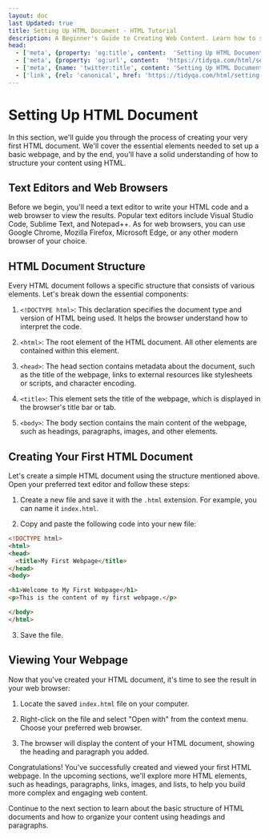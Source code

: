 ```yaml
---
layout: doc
last Updated: true
title: Setting Up HTML Document - HTML Tutorial
description: A Beginner's Guide to Creating Web Content. Learn how to structure webpages, add headings, paragraphs, links, images, and lists. Explore HTML semantics, styling with CSS, and forms for user interaction.
head:
  - ['meta', {property: 'og:title', content:  'Setting Up HTML Document - HTML Tutorial' }]
  - ['meta', {property: 'og:url', content:  'https://tidyqa.com/html/setting-up-html-document/' }] 
  - ['meta', {name: 'twitter:title', content: 'Setting Up HTML Document - HTML Tutorial'}]
  - ['link', {rel: 'canonical', href: 'https://tidyqa.com/html/setting-up-html-document/'}]
---
```


# Setting Up HTML Document

In this section, we'll guide you through the process of creating your very first HTML document. We'll cover the essential elements needed to set up a basic webpage, and by the end, you'll have a solid understanding of how to structure your content using HTML.

## Text Editors and Web Browsers

Before we begin, you'll need a text editor to write your HTML code and a web browser to view the results. Popular text editors include Visual Studio Code, Sublime Text, and Notepad++. As for web browsers, you can use Google Chrome, Mozilla Firefox, Microsoft Edge, or any other modern browser of your choice.

## HTML Document Structure

Every HTML document follows a specific structure that consists of various elements. Let's break down the essential components:

1. `<!DOCTYPE html>`: This declaration specifies the document type and version of HTML being used. It helps the browser understand how to interpret the code.

2. `<html>`: The root element of the HTML document. All other elements are contained within this element.

3. `<head>`: The head section contains metadata about the document, such as the title of the webpage, links to external resources like stylesheets or scripts, and character encoding.

4. `<title>`: This element sets the title of the webpage, which is displayed in the browser's title bar or tab.

5. `<body>`: The body section contains the main content of the webpage, such as headings, paragraphs, images, and other elements.

## Creating Your First HTML Document

Let's create a simple HTML document using the structure mentioned above. Open your preferred text editor and follow these steps:

1. Create a new file and save it with the `.html` extension. For example, you can name it `index.html`.

2. Copy and paste the following code into your new file:

```html
<!DOCTYPE html>
<html>
<head>
  <title>My First Webpage</title>
</head>
<body>

<h1>Welcome to My First Webpage</h1>
<p>This is the content of my first webpage.</p>

</body>
</html>
```

3. Save the file.

## Viewing Your Webpage

Now that you've created your HTML document, it's time to see the result in your web browser:

1. Locate the saved `index.html` file on your computer.

2. Right-click on the file and select "Open with" from the context menu. Choose your preferred web browser.

3. The browser will display the content of your HTML document, showing the heading and paragraph you added.

Congratulations! You've successfully created and viewed your first HTML webpage. In the upcoming sections, we'll explore more HTML elements, such as headings, paragraphs, links, images, and lists, to help you build more complex and engaging web content.

Continue to the next section to learn about the basic structure of HTML documents and how to organize your content using headings and paragraphs.